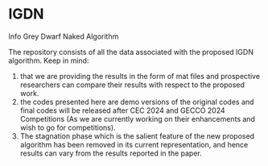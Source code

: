 # IGDN
Info Grey Dwarf Naked Algorithm

The repository consists of all the data associated with the proposed IGDN algorithm.
Keep in mind:
1) that we are providing the results in the form of mat files and prospective researchers can compare their results with respect to the proposed work.
2) the codes presented here are demo versions of the original codes and final codes will be released after CEC 2024 and GECCO 2024 Competitions (As we are currently working on their enhancements and wish to go for competitions).
3) The stagnation phase which is the salient feature of the new proposed algorithm has been removed in its current representation, and hence results can vary from the results reported in the paper.

